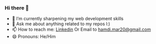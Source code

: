 ### Hi there 👋

- 🌱 I’m currently sharpening my web development skills
- 💬 Ask me about anything related to my repos l:)
- 📫 How to reach me: [Linkedin](https://www.linkedin.com/in/hamdi20/) Or Email to [hamdi.mar20@gmail.com](mailto:hamdi.mar20@gmail.com)
- 😄 Pronouns: He/Him


<!--
**justgo97/justgo97** is a ✨ _special_ ✨ repository because its `README.md` (this file) appears on your GitHub profile.

Here are some ideas to get you started:

- 🔭 I’m currently working on ...
- 🌱 I’m currently learning ...
- 👯 I’m looking to collaborate on ...
- 🤔 I’m looking for help with ...
- 💬 Ask me about ...
- 📫 How to reach me: ...
- 😄 Pronouns: ...
- ⚡ Fun fact: ...
-->
